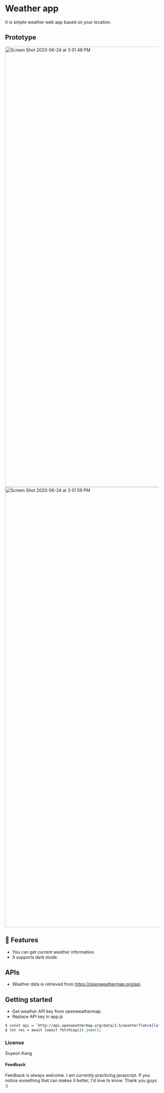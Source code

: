 # Weather app
It is simple weather web app based on your location.

## Prototype  
<img width="1440" alt="Screen Shot 2020-06-24 at 3 01 48 PM" src="https://user-images.githubusercontent.com/55128990/85509524-22b28900-b631-11ea-90cd-055cdcc9a3bb.png">
<img width="1440" alt="Screen Shot 2020-06-24 at 3 01 59 PM" src="https://user-images.githubusercontent.com/55128990/85509566-31993b80-b631-11ea-81b6-0139baa4939f.png">

## :dizzy: Features
  - You can get current weather information.
  - It supports dark mode.
  
## APIs
* Weather data is retrieved from https://openweathermap.org/api.

## Getting started
* Get weather API key from openweathermap.
* Replace API key in app.js
```sh
$ const api = `http://api.openweathermap.org/data/2.5/weather?lat=${lat}&lon=${lon}&units=metric&appid=YOUR_API_KEY`;
$ let res = await (await fetch(api)).json();
```

### License
Suyeon Kang

#### Feedback
Feedback is always welcome. I am currently practicing javascript. If you notice something that can makes it better, I'd love to know. Thank you guys :)
